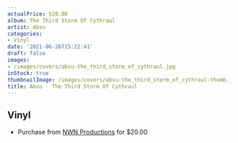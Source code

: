 ```yaml
---
actualPrice: $20.00
album: The Third Storm Of Cythraul
artist: Absu
categories:
- Vinyl
date: '2021-06-26T15:22:41'
draft: false
images:
- /images/covers/absu-the_third_storm_of_cythraul.jpg
inStock: true
thumbnailImage: /images/covers/absu-the_third_storm_of_cythraul-thumb.jpg
title: Absu - The Third Storm Of Cythraul
---
```


## Vinyl
* Purchase from [NWN Productions](http://shop.nwnprod.com/index.php?route=product/product&path=75&product_id=14943&sort=pd.name&order=ASC) for $20.00
